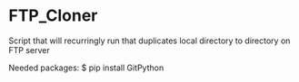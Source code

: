 # FTP_Cloner
Script that will recurringly run that duplicates local directory to directory on FTP server

Needed packages:
$ pip install GitPython